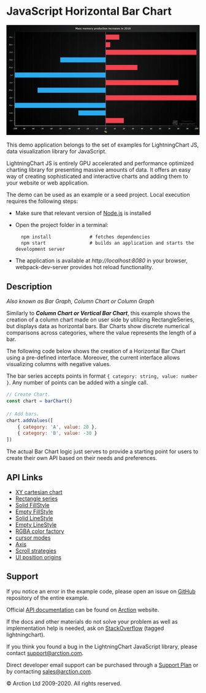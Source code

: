 # JavaScript Horizontal Bar Chart

![JavaScript Horizontal Bar Chart](horizontalBars.png)

This demo application belongs to the set of examples for LightningChart JS, data visualization library for JavaScript.

LightningChart JS is entirely GPU accelerated and performance optimized charting library for presenting massive amounts of data. It offers an easy way of creating sophisticated and interactive charts and adding them to your website or web application.

The demo can be used as an example or a seed project. Local execution requires the following steps:

- Make sure that relevant version of [Node.js](https://nodejs.org/en/download/) is installed
- Open the project folder in a terminal:

        npm install              # fetches dependencies
        npm start                # builds an application and starts the development server

- The application is available at *http://localhost:8080* in your browser, webpack-dev-server provides hot reload functionality.


## Description

*Also known as Bar Graph, Column Chart or Column Graph*

Similarly to ***Column Chart or Vertical Bar Chart***, this example shows the creation of a column chart made on user side by utilizing RectangleSeries, but displays data as horizontal bars. Bar Charts show discrete numerical comparisons across categories, where the value represents the length of a bar.

The following code below shows the creation of a Horizontal Bar Chart using a pre-defined interface. Moreover, the current interface allows visualizing columns with negative values.

The bar series accepts points in format `{ category: string, value: number }`. Any number of points can be added with a single call.

```javascript
// Create Chart.
const chart = barChart()

// Add bars.
chart.addValues([
    { category: 'A', value: 20 },
    { category: 'B', value: -30 }
])
```

The actual Bar Chart logic just serves to provide a starting point for users to create their own API based on their needs and preferences.


## API Links

* [XY cartesian chart]
* [Rectangle series]
* [Solid FillStyle]
* [Empty FillStyle]
* [Solid LineStyle]
* [Empty LineStyle]
* [RGBA color factory]
* [cursor modes]
* [Axis]
* [Scroll strategies]
* [UI position origins]


## Support

If you notice an error in the example code, please open an issue on [GitHub][0] repository of the entire example.

Official [API documentation][1] can be found on [Arction][2] website.

If the docs and other materials do not solve your problem as well as implementation help is needed, ask on [StackOverflow][3] (tagged lightningchart).

If you think you found a bug in the LightningChart JavaScript library, please contact support@arction.com.

Direct developer email support can be purchased through a [Support Plan][4] or by contacting sales@arction.com.

[0]: https://github.com/Arction/
[1]: https://www.arction.com/lightningchart-js-api-documentation/
[2]: https://www.arction.com
[3]: https://stackoverflow.com/questions/tagged/lightningchart
[4]: https://www.arction.com/support-services/

© Arction Ltd 2009-2020. All rights reserved.


[XY cartesian chart]: https://www.arction.com/lightningchart-js-api-documentation/v3.3.0/classes/chartxy.html
[Rectangle series]: https://www.arction.com/lightningchart-js-api-documentation/v3.3.0/classes/rectangleseries.html
[Solid FillStyle]: https://www.arction.com/lightningchart-js-api-documentation/v3.3.0/classes/solidfill.html
[Empty FillStyle]: https://www.arction.com/lightningchart-js-api-documentation/v3.3.0/globals.html#emptyfill
[Solid LineStyle]: https://www.arction.com/lightningchart-js-api-documentation/v3.3.0/classes/solidline.html
[Empty LineStyle]: https://www.arction.com/lightningchart-js-api-documentation/v3.3.0/globals.html#emptyline
[RGBA color factory]: https://www.arction.com/lightningchart-js-api-documentation/v3.3.0/globals.html#colorrgba
[cursor modes]: https://www.arction.com/lightningchart-js-api-documentation/v3.3.0/enums/autocursormodes.html
[Axis]: https://www.arction.com/lightningchart-js-api-documentation/v3.3.0/classes/axis.html
[Scroll strategies]: https://www.arction.com/lightningchart-js-api-documentation/v3.3.0/globals.html#axisscrollstrategies
[UI position origins]: https://www.arction.com/lightningchart-js-api-documentation/v3.3.0/globals.html#uiorigins

